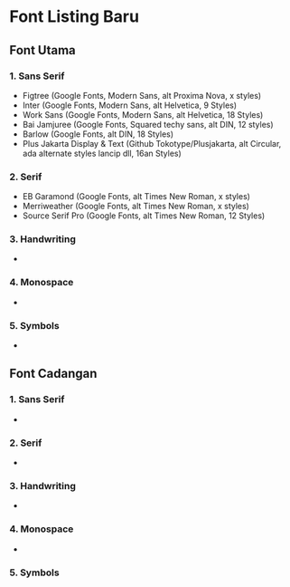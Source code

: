 # Font Listing Baru

## Font Utama

### 1. Sans Serif

- Figtree (Google Fonts, Modern Sans, alt Proxima Nova, x styles)
- Inter (Google Fonts, Modern Sans, alt Helvetica, 9 Styles)
- Work Sans (Google Fonts, Modern Sans, alt Helvetica, 18 Styles)
- Bai Jamjuree (Google Fonts, Squared techy sans, alt DIN, 12 styles)
- Barlow (Google Fonts, alt DIN, 18 Styles)
- Plus Jakarta Display & Text (Github Tokotype/Plusjakarta, alt Circular, ada alternate styles lancip dll, 16an Styles)

### 2. Serif

- EB Garamond (Google Fonts, alt Times New Roman, x styles)
- Merriweather (Google Fonts, alt Times New Roman, x styles)
- Source Serif Pro (Google Fonts, alt Times New Roman, 12 Styles)

### 3. Handwriting

-

### 4. Monospace

-

### 5. Symbols

-

## Font Cadangan

### 1. Sans Serif

- 

### 2. Serif

- 

### 3. Handwriting

-

### 4. Monospace

-

### 5. Symbols


